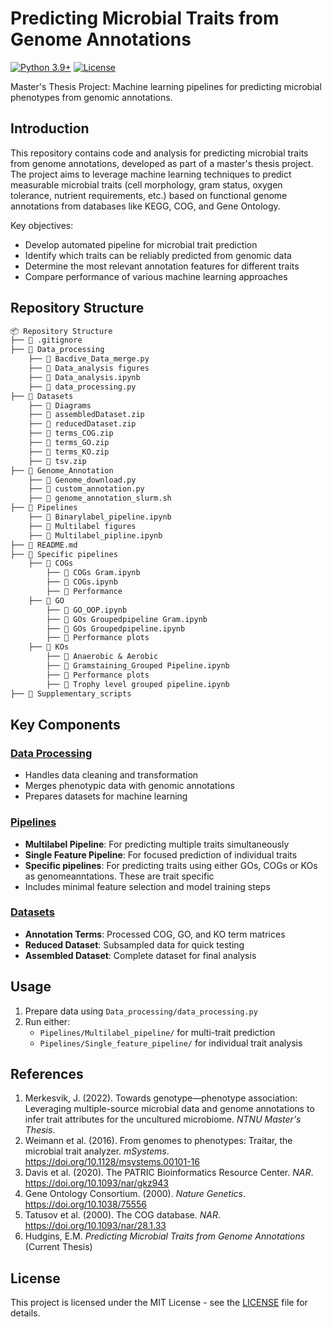 # Predicting Microbial Traits from Genome Annotations

[![Python 3.9+](https://img.shields.io/badge/python-3.9+-blue.svg)](https://www.python.org/downloads/)
[![License](https://img.shields.io/badge/license-MIT-green)](https://opensource.org/licenses/MIT)

Master's Thesis Project: Machine learning pipelines for predicting microbial phenotypes from genomic annotations.

## Introduction
This repository contains code and analysis for predicting microbial traits from genome annotations, developed as part of a master's thesis project. The project aims to leverage machine learning techniques to predict measurable microbial traits (cell morphology, gram status, oxygen tolerance, nutrient requirements, etc.) based on functional genome annotations from databases like KEGG, COG, and Gene Ontology.

Key objectives:
- Develop automated pipeline for microbial trait prediction
- Identify which traits can be reliably predicted from genomic data
- Determine the most relevant annotation features for different traits
- Compare performance of various machine learning approaches

## Repository Structure
```markdown
📦 Repository Structure
├── 📂 .gitignore
├── 📂 Data_processing
    ├── 📂 Bacdive_Data_merge.py
    ├── 📂 Data_analysis figures
    ├── 📂 Data_analysis.ipynb
    ├── 📂 data_processing.py
├── 📂 Datasets
    ├── 📂 Diagrams
    ├── 📂 assembledDataset.zip
    ├── 📂 reducedDataset.zip
    ├── 📂 terms_COG.zip
    ├── 📂 terms_GO.zip
    ├── 📂 terms_KO.zip
    ├── 📂 tsv.zip
├── 📂 Genome_Annotation
    ├── 📂 Genome_download.py
    ├── 📂 custom_annotation.py
    ├── 📂 genome_annotation_slurm.sh
├── 📂 Pipelines
    ├── 📂 Binarylabel_pipeline.ipynb
    ├── 📂 Multilabel figures
    ├── 📂 Multilabel_pipline.ipynb
├── 📂 README.md
├── 📂 Specific pipelines
    ├── 📂 COGs
        ├── 📂 COGs Gram.ipynb
        ├── 📂 COGs.ipynb
        ├── 📂 Performance
    ├── 📂 GO
        ├── 📂 GO_OOP.ipynb
        ├── 📂 GOs Groupedpipeline Gram.ipynb
        ├── 📂 GOs Groupedpipeline.ipynb
        ├── 📂 Performance plots
    ├── 📂 KOs
        ├── 📂 Anaerobic & Aerobic
        ├── 📂 Gramstaining_Grouped Pipeline.ipynb
        ├── 📂 Performance plots
        ├── 📂 Trophy level grouped pipeline.ipynb
├── 📂 Supplementary_scripts
```
## Key Components

### [Data Processing](Data_processing/data_processing.py)
- Handles data cleaning and transformation
- Merges phenotypic data with genomic annotations
- Prepares datasets for machine learning

### [Pipelines](Pipelines)
- **Multilabel Pipeline**: For predicting multiple traits simultaneously
- **Single Feature Pipeline**: For focused prediction of individual traits
- **Specific pipelines**: For predicting traits using either GOs, COGs or KOs as genomeanntations. These are trait specific
- Includes minimal feature selection and model training steps

### [Datasets](Datasets)
- **Annotation Terms**: Processed COG, GO, and KO term matrices
- **Reduced Dataset**: Subsampled data for quick testing
- **Assembled Dataset**: Complete dataset for final analysis


## Usage
1. Prepare data using `Data_processing/data_processing.py`
2. Run either:
   - `Pipelines/Multilabel_pipeline/` for multi-trait prediction
   - `Pipelines/Single_feature_pipeline/` for individual trait analysis

## References
1. Merkesvik, J. (2022). Towards genotype—phenotype association: Leveraging multiple-source microbial data and genome annotations to infer trait attributes for the uncultured microbiome. *NTNU Master's Thesis*.
2. Weimann et al. (2016). From genomes to phenotypes: Traitar, the microbial trait analyzer. *mSystems*. https://doi.org/10.1128/msystems.00101-16
3. Davis et al. (2020). The PATRIC Bioinformatics Resource Center. *NAR*. https://doi.org/10.1093/nar/gkz943
4. Gene Ontology Consortium. (2000). *Nature Genetics*. https://doi.org/10.1038/75556
5. Tatusov et al. (2000). The COG database. *NAR*. https://doi.org/10.1093/nar/28.1.33
6. Hudgins, E.M. *Predicting Microbial Traits from Genome Annotations* (Current Thesis)

## License
This project is licensed under the MIT License - see the [LICENSE](LICENSE) file for details.
